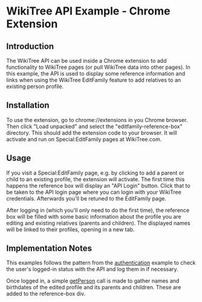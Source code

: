 # WikiTree API Example - Chrome Extension

## Introduction
The WikiTree API can be used inside a Chrome extension to add functionality to WikiTree pages (or pull WikiTree data into other pages). In this example, the API is used to display some reference information and links when using the WikiTree EditFamily feature to add relatives to an existing person profile.

## Installation 
To use the extension, go to chrome://extensions in you Chrome browser. Then click "Load unpacked" and select the "editfamily-reference-box" directory. This should add the extension code to your browser. It will activate and run on Special:EditFamily pages at WikiTree.com.

## Usage
If you visit a Special:EditFamily page, e.g. by clicking to add a parent or child to an existing profile, the extension will activate. The first time this happens the reference box will display an "API Login" button. Click that to be taken to the API login page where you can login with your WikiTree credentials. Afterwards you'll be retuned to the EditFamily page.

After logging in (which you'll only need to do the first time), the reference box will be filled with some basic information about the profile you are editing and existing relatives (parents and children). The displayed names will be linked to their profiles, opening in a new tab.

## Implementation Notes

This examples follows the pattern from the [authentication](../../authenciation.md) example to check the user's logged-in status with the API and log them in if necessary.

Once logged in, a simple [getPerson](../../getPerson.md) call is made to gather names and birthdates of the edited profile and its parents and children. These are added to the reference-box div.